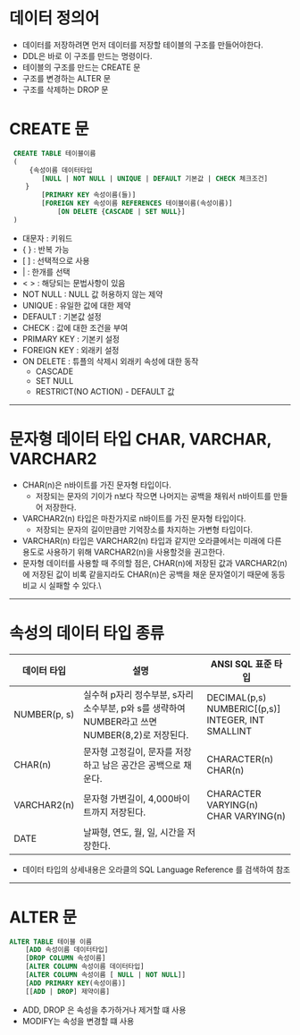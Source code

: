 # 데이터 정의어

 - 데이터를 저장하려면 먼저 데이터를 저장할 테이블의 구조를 만들어야한다.
 - DDL은 바로 이 구조를 만드는 명령이다.
 - 테이블의 구조를 만드는 CREATE 문
 - 구조를 변경하는 ALTER 문
 - 구조를 삭제하는 DROP 문

# CREATE 문

```SQL
 CREATE TABLE 테이블이름
 (
     {속성이름 데이터타입
        [NULL | NOT NULL | UNIQUE | DEFAULT 기본값 | CHECK 체크조건]
    }
        [PRIMARY KEY 속성이름(들)]
        [FOREIGN KEY 속성이름 REFERENCES 테이블이름(속성이름)]
            [ON DELETE {CASCADE | SET NULL}]
 )
```

 - 대문자 : 키워드
 - { } : 반복 가능
 - \[ ] : 선택적으로 사용
 - | : 한개를 선택
 - < > : 해당되는 문법사항이 있음
 - NOT NULL : NULL 값 허용하지 않는 제약
 - UNIQUE : 유일한 값에 대한 제약
 - DEFAULT : 기본값 설정
 - CHECK : 값에 대한 조건을 부여
 - PRIMARY KEY : 기본키 설정
 - FOREIGN KEY : 외래키 설정
 - ON DELETE : 튜플의 삭제시 외래키 속성에 대한 동작
   - CASCADE
   - SET NULL
   - RESTRICT(NO ACTION) - DEFAULT 값

---
# 문자형 데이터 타입 CHAR, VARCHAR, VARCHAR2

 - CHAR(n)은 n바이트를 가진 문자형 타입이다.
   - 저장되는 문자의 기이가 n보다 작으면 나머지는 공백을 채워서 n바이트를 만들어 저장한다.
 - VARCHAR2(n) 타입은 마찬가지로 n바이트를 가진 문자형 타입이다.
   - 저장되는 문자의 길이만큼만 기억장소를 차지하는 가변형 타입이다.
 - VARCHAR(n) 타입은 VARCHAR2(n) 타입과 같지만 오라클에서는 미래에 다른 용도로 사용하기 위해 VARCHAR2(n)을 사용할것을 권고한다.
 - 문자형 데이터를 사용할 때 주의할 점은, CHAR(n)에 저장된 값과 VARCHAR2(n)에 저장된 값이 비록 같을지라도 CHAR(n)은 공백을 채운 문자열이기 때문에 동등 비교 시 실패할 수 있다.\

---
# 속성의 데이터 타입 종류

|데이터 타입| 설명 | ANSI SQL 표준 타입|
|---|---|---|
|NUMBER(p, s) | 실수혀 p자리 정수부분, s자리 소수부분, p와 s를 생략하여 NUMBER라고 쓰면 NUMBER(8,2)로 저장된다.|DECIMAL(p,s)<br>NUMBERIC[(p,s)]<br>INTEGER, INT <br>SMALLINT|
|CHAR(n)| 문자형 고정길이, 문자를 저장하고 남은 공간은 공백으로 채운다.|CHARACTER(n) <br> CHAR(n)|
|VARCHAR2(n)| 문자형 가변길이, 4,000바이트까지 저장된다.| CHARACTER VARYING(n) <br> CHAR VARYING(n)|
|DATE | 날짜형, 연도, 월, 일, 시간을 저장한다.| |

 - 데이터 타입의 상세내용은 오라클의 SQL Language Reference 를 검색하여 참조

---

# ALTER 문

```SQL
ALTER TABLE 테이블 이름
    [ADD 속성이름 데이터타입]
    [DROP COLUMN 속성이름]
    [ALTER COLUMN 속성이름 데이터타입]
    [ALTER COLUMN 속성이름 [ NULL | NOT NULL]]
    [ADD PRIMARY KEY(속성이름)]
    [[ADD | DROP] 제약이름]
```

 - ADD, DROP 은 속성을 추가하거나 제거할 떄 사용
 - MODIFY는 속성을 변경할 떄 사용